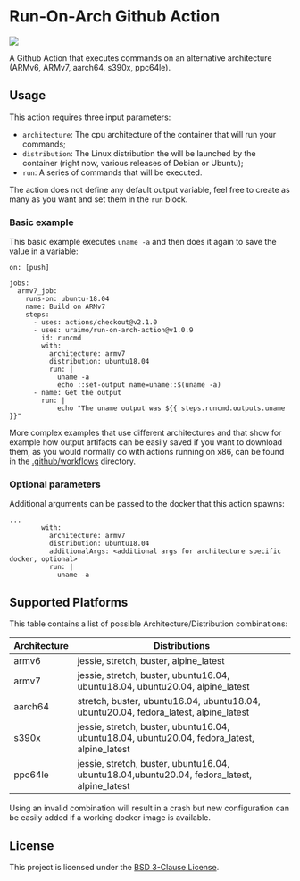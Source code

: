 # Run-On-Arch Github Action



[![](https://github.com/uraimo/run-on-arch-action/workflows/test/badge.svg)](https://github.com/uraimo/run-on-arch-action)

A Github Action that executes commands on an alternative architecture (ARMv6, ARMv7, aarch64, s390x, ppc64le).

## Usage

This action requires three input parameters:

* `architecture`: The cpu architecture of the container that will run your commands;
* `distribution`: The Linux distribution the will be launched by the container (right now, various releases of Debian or Ubuntu);
* `run`: A series of commands that will be executed.

The action does not define any default output variable, feel free to create as many as you want and set them in the `run` block. 

### Basic example

This basic example executes `uname -a` and then does it again to save the value in a variable:

```
on: [push]

jobs:
  armv7_job:
    runs-on: ubuntu-18.04
    name: Build on ARMv7 
    steps:
      - uses: actions/checkout@v2.1.0
      - uses: uraimo/run-on-arch-action@v1.0.9
        id: runcmd
        with:
          architecture: armv7
          distribution: ubuntu18.04
          run: |
            uname -a
            echo ::set-output name=uname::$(uname -a)
      - name: Get the output
        run: |
            echo "The uname output was ${{ steps.runcmd.outputs.uname }}"
```

More complex examples that use different architectures and that show for example how output artifacts can be easily saved if you want to download them, as you would normally do with actions running on x86, can be found in the [.github/workflows](https://github.com/uraimo/run-on-arch-action/tree/master/.github/workflows) directory.

### Optional parameters

Additional arguments can be passed to the docker that this action spawns:
```
...
        with:
          architecture: armv7
          distribution: ubuntu18.04
          additionalArgs: <additional args for architecture specific docker, optional>
          run: |
            uname -a
```

## Supported Platforms

This table contains a list of possible Architecture/Distribution combinations:

| Architecture | Distributions |
| -------- | ------------- |
| armv6    | jessie, stretch, buster, alpine_latest |
| armv7    | jessie, stretch, buster, ubuntu16.04, ubuntu18.04, ubuntu20.04, alpine_latest |
| aarch64  | stretch, buster, ubuntu16.04, ubuntu18.04, ubuntu20.04, fedora_latest, alpine_latest |
| s390x  | jessie, stretch, buster, ubuntu16.04, ubuntu18.04, ubuntu20.04, fedora_latest, alpine_latest |
| ppc64le  | jessie, stretch, buster, ubuntu16.04, ubuntu18.04,ubuntu20.04, fedora_latest, alpine_latest |

Using an invalid combination will result in a crash but new configuration can be easily added if a working docker image is available.

## License

This project is licensed under the [BSD 3-Clause License](https://github.com/uraimo/run-on-arch-action/blob/master/LICENSE).
